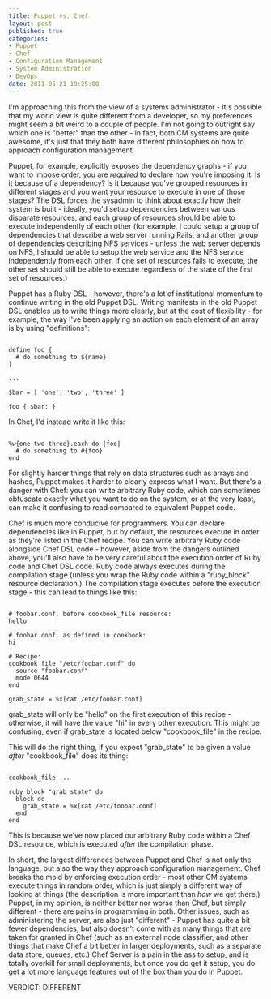 ```yaml
---
title: Puppet vs. Chef
layout: post
published: true
categories:
- Puppet
- Chef
- Configuration Management
- System Administration
- DevOps
date: 2011-05-21 19:25:00
---
```


I'm approaching this from the view of a systems administrator - it's possible that
my world view is quite different from a developer, so my preferences might seem
a bit weird to a couple of people.  I'm not going to outright say which one is
"better" than the other - in fact, both CM systems are quite awesome, it's just that
they both have different philosophies on how to approach configuration management.

Puppet, for example, explicitly exposes the dependency graphs - if you want to
impose order, you are *required* to declare how you're imposing it.  Is it
because of a dependency?  Is it because you've grouped resources in different
stages and you want your resource to execute in one of those stages?  The DSL
forces the sysadmin to think about exactly how their system is built - ideally,
you'd setup dependencies between various disparate resources, and each group
of resources should be able to execute independently of each other (for example,
I could setup a group of dependencies that describe a web server running Rails,
and another group of dependencies describing NFS services - unless the web server
depends on NFS, I should be able to setup the web service and the NFS service
independently from each other. If one set of resources fails to execute, the other
set should still be able to execute regardless of the state of the first set of
resources.)

Puppet has a Ruby DSL - however, there's a lot of institutional momentum to continue
writing in the old Puppet DSL.  Writing manifests in the old Puppet DSL enables
us to write things more clearly, but at the cost of flexibility - for example,
the way I've been applying an action on each element of an array is by using
"definitions":

<pre><code>
define foo {
  # do something to ${name}
}

...

$bar = [ 'one', 'two', 'three' ]

foo { $bar: }
</code></pre>

In Chef, I'd instead write it like this:

<pre><code>
%w{one two three}.each do |foo|
  # do something to #{foo}
end
</code></pre>

For slightly harder things that rely on data structures such as arrays and hashes,
Puppet makes it harder to clearly express what I want.  But there's a danger
with Chef: you can write arbitrary Ruby code, which can sometimes obfuscate exactly
what you want to do on the system, or at the very least, can make it confusing to
read compared to equivalent Puppet code.

Chef is much more conducive for programmers.  You can declare dependencies like
in Puppet, but by default, the resources execute in order as they're listed in
the Chef recipe.  You can write arbitrary Ruby code alongside Chef DSL code -
however, aside from the dangers outlined above, you'll also have to be very careful
about the execution order of Ruby code and Chef DSL code.  Ruby code always executes
during the compilation stage (unless you wrap the Ruby code within a "ruby_block"
resource declaration.)  The compilation stage executes before the execution stage -
this can lead to things like this:

<pre><code>
# foobar.conf, before cookbook_file resource:
hello

# foobar.conf, as defined in cookbook:
hi

# Recipe:
cookbook_file "/etc/foobar.conf" do
  source "foobar.conf"
  mode 0644
end

grab_state = %x[cat /etc/foobar.conf]
</code></pre>

grab_state will only be "hello" on the first execution of this recipe - otherwise,
it will have the value "hi" in every other execution.  This might be confusing,
even if grab_state is located below "cookbook_file" in the recipe.

This will do the right thing, if you expect "grab_state" to be given a value *after*
"cookbook_file" does its thing:

<pre><code>
cookbook_file ...

ruby_block "grab state" do
  block do
    grab_state = %x[cat /etc/foobar.conf]
  end
end
</code></pre>

This is because we've now placed our arbitrary Ruby code within a Chef DSL resource,
which is executed *after* the compilation phase.

In short, the largest differences between Puppet and Chef is not only the language,
but also the way they approach configuration management.  Chef breaks the mold
by enforcing execution order - most other CM systems execute things
in random order, which is just simply a different way of looking at things
(the description is more important than *how* we get there.)  Puppet, in my
opinion, is neither better nor worse than Chef, but simply different - there
are pains in programming in both.  Other issues, such as administering the server,
are also just "different" - Puppet has quite a bit fewer dependencies, but also
doesn't come with as many things that are taken for granted in Chef (such as
an external node classifier, and other things that make Chef a bit better
in larger deployments, such as a separate data store, queues, etc.)  Chef Server
is a pain in the ass to setup, and is totally overkill for small deployments,
but once you do get it setup, you do get a lot more language features out of
the box than you do in Puppet.

VERDICT: DIFFERENT
